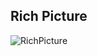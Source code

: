 ## Rich Picture

![RichPicture](https://user-images.githubusercontent.com/72039007/176432858-049dc542-94c1-4295-ad33-ac2ed1d186b4.jpg)
